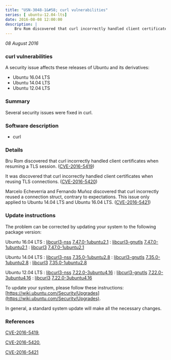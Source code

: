 ```yaml
---
title: "USN-3048-1&#58; curl vulnerabilities"
series: [ ubuntu-12.04-lts]
date: 2016-08-08 12:00:00
description: |
    Bru Rom discovered that curl incorrectly handled client certificates when resuming a TLS session. ([CVE-2016-5419](http://people.ubuntu.com/~ubuntu-security/cve/CVE-2016-5419))
--- 
```

 
 

*08 August 2016*

### curl vulnerabilities

A security issue affects these releases of Ubuntu and its derivatives:

* Ubuntu 16.04 LTS
* Ubuntu 14.04 LTS
* Ubuntu 12.04 LTS

### Summary

Several security issues were fixed in curl. 

### Software description

* curl 

### Details

Bru Rom discovered that curl incorrectly handled client certificates when resuming a TLS session. ([CVE-2016-5419](http://people.ubuntu.com/~ubuntu-security/cve/CVE-2016-5419))

It was discovered that curl incorrectly handled client certificates when reusing TLS connections. ([CVE-2016-5420](http://people.ubuntu.com/~ubuntu-security/cve/CVE-2016-5420))

Marcelo Echeverria and Fernando Muñoz discovered that curl incorrectly reused a connection struct, contrary to expectations. This issue only applied to Ubuntu 14.04 LTS and Ubuntu 16.04 LTS. ([CVE-2016-5421](http://people.ubuntu.com/~ubuntu-security/cve/CVE-2016-5421)) 

### Update instructions

The problem can be corrected by updating your system to the following package version:

Ubuntu 16.04 LTS
 : [libcurl3-nss](https://launchpad.net/ubuntu/+source/curl) <span> [7.47.0-1ubuntu2.1](https://launchpad.net/ubuntu/+source/curl/7.47.0-1ubuntu2.1) </span> 
 : [libcurl3-gnutls](https://launchpad.net/ubuntu/+source/curl) <span> [7.47.0-1ubuntu2.1](https://launchpad.net/ubuntu/+source/curl/7.47.0-1ubuntu2.1) </span> 
 : [libcurl3](https://launchpad.net/ubuntu/+source/curl) <span> [7.47.0-1ubuntu2.1](https://launchpad.net/ubuntu/+source/curl/7.47.0-1ubuntu2.1) </span> 

Ubuntu 14.04 LTS
 : [libcurl3-nss](https://launchpad.net/ubuntu/+source/curl) <span> [7.35.0-1ubuntu2.8](https://launchpad.net/ubuntu/+source/curl/7.35.0-1ubuntu2.8) </span> 
 : [libcurl3-gnutls](https://launchpad.net/ubuntu/+source/curl) <span> [7.35.0-1ubuntu2.8](https://launchpad.net/ubuntu/+source/curl/7.35.0-1ubuntu2.8) </span> 
 : [libcurl3](https://launchpad.net/ubuntu/+source/curl) <span> [7.35.0-1ubuntu2.8](https://launchpad.net/ubuntu/+source/curl/7.35.0-1ubuntu2.8) </span> 

Ubuntu 12.04 LTS
 : [libcurl3-nss](https://launchpad.net/ubuntu/+source/curl) <span> [7.22.0-3ubuntu4.16](https://launchpad.net/ubuntu/+source/curl/7.22.0-3ubuntu4.16) </span> 
 : [libcurl3-gnutls](https://launchpad.net/ubuntu/+source/curl) <span> [7.22.0-3ubuntu4.16](https://launchpad.net/ubuntu/+source/curl/7.22.0-3ubuntu4.16) </span> 
 : [libcurl3](https://launchpad.net/ubuntu/+source/curl) <span> [7.22.0-3ubuntu4.16](https://launchpad.net/ubuntu/+source/curl/7.22.0-3ubuntu4.16) </span> 

To update your system, please follow these instructions: [https://wiki.ubuntu.com/Security/Upgrades](https://wiki.ubuntu.com/Security/Upgrades).

In general, a standard system update will make all the necessary changes. 

### References

 
 [CVE-2016-5419](http://people.ubuntu.com/~ubuntu-security/cve/CVE-2016-5419), 

 [CVE-2016-5420](http://people.ubuntu.com/~ubuntu-security/cve/CVE-2016-5420), 

 [CVE-2016-5421](http://people.ubuntu.com/~ubuntu-security/cve/CVE-2016-5421)
 

